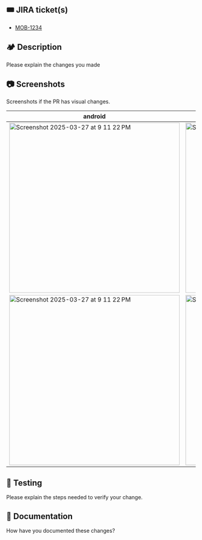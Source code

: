 ## 🎟️ JIRA ticket(s)

- [MOB-1234](https://iterable.atlassian.net/browse/MOB-1234)

## 🏕 Description

Please explain the changes you made

## 📷 Screenshots

Screenshots if the PR has visual changes.

| android | ios |
|--------|--------|
| <img width="453" alt="Screenshot 2025-03-27 at 9 11 22 PM" src="https://github.com/user-attachments/assets/dc0ba747-3588-4d9e-9731-68a2210954da" /> | <img width="453" alt="Screenshot 2025-03-27 at 9 11 22 PM" src="https://github.com/user-attachments/assets/54708c6b-192e-4028-85fd-dac1da00ae82" /> |
| <img width="453" alt="Screenshot 2025-03-27 at 9 11 22 PM" src="https://github.com/user-attachments/assets/1952a25a-5626-4eac-8909-261c0d407b71" /> | <img width="453" alt="Screenshot 2025-03-27 at 9 11 22 PM" src="https://github.com/user-attachments/assets/2ec49744-b09c-4484-a3e6-2b015b028db0" /> | 

## 🧐 Testing

Please explain the steps needed to verify your change.

## 📝 Documentation

How have you documented these changes?
